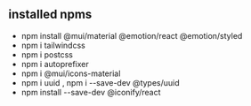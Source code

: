 ## installed npms
- npm install @mui/material @emotion/react @emotion/styled
- npm i tailwindcss
- npm i postcss
- npm i autoprefixer
- npm i @mui/icons-material
- npm i uuid , npm i --save-dev @types/uuid
- npm install --save-dev @iconify/react